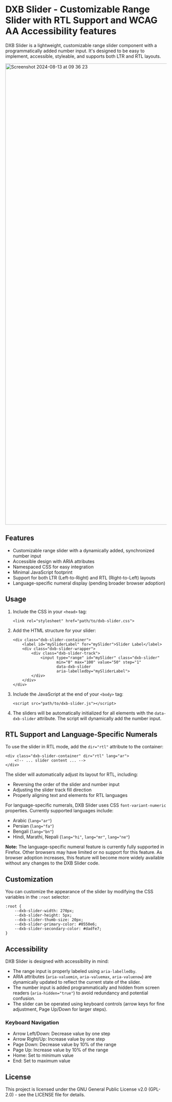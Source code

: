 # DXB Slider - Customizable Range Slider with RTL Support and WCAG AA Accessibility features

DXB Slider is a lightweight, customizable range slider component with a programmatically added number input. It's designed to be easy to implement, accessible, styleable, and supports both LTR and RTL layouts.

<img width="1442" alt="Screenshot 2024-08-13 at 09 36 23" src="https://github.com/user-attachments/assets/556fd62c-1d5f-44e9-a26b-8f3c13be02f5">


## Features

*   Customizable range slider with a dynamically added, synchronized number input
*   Accessible design with ARIA attributes
*   Namespaced CSS for easy integration
*   Minimal JavaScript footprint
*   Support for both LTR (Left-to-Right) and RTL (Right-to-Left) layouts
*   Language-specific numeral display (pending broader browser adoption)

## Usage

1.  Include the CSS in your `<head>` tag:
    
    ```
    <link rel="stylesheet" href="path/to/dxb-slider.css">
    ```
    
2.  Add the HTML structure for your slider:
    
    ```
    <div class="dxb-slider-container">
        <label id="mySliderLabel" for="mySlider">Slider Label</label>
        <div class="dxb-slider-wrapper">
            <div class="dxb-slider-track">
                <input type="range" id="mySlider" class="dxb-slider" 
                       min="0" max="100" value="50" step="1" 
                       data-dxb-slider
                       aria-labelledby="mySliderLabel">
            </div>
        </div>
    </div>
    ```
    
3.  Include the JavaScript at the end of your `<body>` tag:
    
    ```
    <script src="path/to/dxb-slider.js"></script>
    ```
    
4.  The sliders will be automatically initialized for all elements with the `data-dxb-slider` attribute. The script will dynamically add the number input.
    

## RTL Support and Language-Specific Numerals

To use the slider in RTL mode, add the `dir="rtl"` attribute to the container:

```
<div class="dxb-slider-container" dir="rtl" lang="ar">
    <!-- ... slider content ... -->
</div>
```

The slider will automatically adjust its layout for RTL, including:

*   Reversing the order of the slider and number input
*   Adjusting the slider track fill direction
*   Properly aligning text and elements for RTL languages

For language-specific numerals, DXB Slider uses CSS `font-variant-numeric` properties. Currently supported languages include:

*   Arabic (`lang="ar"`)
*   Persian (`lang="fa"`)
*   Bengali (`lang="bn"`)
*   Hindi, Marathi, Nepali (`lang="hi"`, `lang="mr"`, `lang="ne"`)

**Note:** The language-specific numeral feature is currently fully supported in Firefox. Other browsers may have limited or no support for this feature. As browser adoption increases, this feature will become more widely available without any changes to the DXB Slider code.

## Customization

You can customize the appearance of the slider by modifying the CSS variables in the `:root` selector:

```
:root {
    --dxb-slider-width: 270px;
    --dxb-slider-height: 5px;
    --dxb-slider-thumb-size: 20px;
    --dxb-slider-primary-color: #0550e6;
    --dxb-slider-secondary-color: #dadfe7;
}
```

## Accessibility

DXB Slider is designed with accessibility in mind:

*   The range input is properly labeled using `aria-labelledby`.
*   ARIA attributes (`aria-valuemin`, `aria-valuemax`, `aria-valuenow`) are dynamically updated to reflect the current state of the slider.
*   The number input is added programmatically and hidden from screen readers (`aria-hidden="true"`) to avoid redundancy and potential confusion.
*   The slider can be operated using keyboard controls (arrow keys for fine adjustment, Page Up/Down for larger steps).

### Keyboard Navigation

*   Arrow Left/Down: Decrease value by one step
*   Arrow Right/Up: Increase value by one step
*   Page Down: Decrease value by 10% of the range
*   Page Up: Increase value by 10% of the range
*   Home: Set to minimum value
*   End: Set to maximum value

## License

This project is licensed under the GNU General Public License v2.0 (GPL-2.0) - see the LICENSE file for details.
